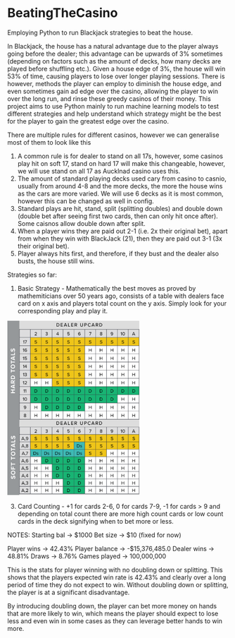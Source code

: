 # BeatingTheCasino

Employing Python to run Blackjack strategies to beat the house.

In Blackjack, the house has a natural advantage due to the player always going before the dealer; this advantage can be upwards of 3% sometimes (depending on factors such as the amount of decks, how many decks are played before shuffling etc.). Given a house edge of 3%, the house will win 53% of time, causing players to lose over longer playing sessions. There is however, methods the player can employ to diminish the house edge, and even sometimes gain ad edge over the casino, allowing the player to win over the long run, and rinse these greedy casinos of their money. This project aims to use Python mainly to run machine learning models to test different strategies and help understand which strategy might be the best for the player to gain the greatest edge over the casino.

There are multiple rules for different casinos, however we can generalise most of them to look like this

1. A common rule is for dealer to stand on all 17s, however, some casinos play hit on soft 17, stand on hard 17 will make this changeable, however, we will use stand on all 17 as Aucklnad casino uses this.
2. The amount of standard playing decks used cary from casino to casnio, usually from around 4-8 and the more decks, the more the house wins as the cars are more varied. We will use 6 decks as it is most common, however this can be changed as well in config.
3. Standard plays are hit, stand, split (splitting doubles) and double down (double bet after seeing first two cards, then can only hit once after). Some caisnos allow double down after split.
4. When a player wins they are paid out 2-1 (i.e. 2x their original bet), apart from when they win with BlackJack (21), then they are paid out 3-1 (3x their original bet).
5. Player always hits first, and therefore, if they bust and the dealer also busts, the house still wins.

Strategies so far:

1. Basic Strategy - Mathematically the best moves as proved by mathemiticians over 50 years ago, consists of a table with dealers face card on x axis and players total count on the y axis. Simply look for your corresponding play and play it.

![Alt text](assets/basic_strategy_chart.png)

3. Card Counting - +1 for cards 2-6, 0 for cards 7-9, -1 for cards > 9 and depending on total count there are more high count cards or low count cards in the deck signifying when to bet more or less.

NOTES:
Starting bal -> $1000
Bet size -> $10 (fixed for now)

Player wins -> 42.43%
Player balance -> -$15,376,485.0
Dealer wins -> 48.81%
Draws -> 8.76%
Games played -> 100,000,000

This is the stats for player winning with no doubling down or splitting.
This shows that the players expected win rate is 42.43% and clearly over a long period of time they do not expect to win. Without doubling down or splitting, the player is at a significant disadvantage.

By introducing doubling down, the player can bet more money on hands that are more likely to win, which means the player should expect to lose less and even win in some cases as they can leverage better hands to win more.
